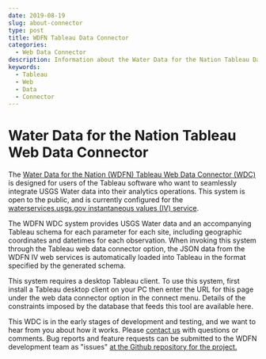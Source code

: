 ```yaml
---
date: 2019-08-19
slug: about-connector
type: post
title: WDFN Tableau Data Connector
categories:
  - Web Data Connector
description: Information about the Water Data for the Nation Tableau Data Connector.
keywords:
  - Tableau
  - Web
  - Data
  - Connector
---
```


# Water Data for the Nation Tableau Web Data Connector

The [Water Data for the Nation (WDFN) Tableau Web Data Connector (WDC)](https://labs.waterdata.usgs.gov/tableau-connector) is designed for users of the Tableau software who want to seamlessly integrate USGS Water data into their analytics operations. This system is open to the public, and is currently configured for the [waterservices.usgs.gov instantaneous values (IV) service](https://waterservices.usgs.gov/rest/IV-Service.html).

The WDFN WDC system provides USGS Water data and an accompanying Tableau schema for each parameter for each site, including geographic coordinates and datetimes for each observation. When invoking this system through the Tableau web data connector option, the JSON data from the WDFN IV web services is automatically loaded into Tableau in the format specified by the generated schema.

This system requires a desktop Tableau client. To use this system, first install a Tableau desktop client on your PC then enter the URL for this page under the web data connector option in the connect menu. Details of the constraints imposed by the database that feeds this tool are available here.

This WDC is in the early stages of development and testing, and we want to hear from you about how it works. Please [contact us](https://water.usgs.gov/contact/gsanswers?pemail=gs-w-ks_NWISWeb_Data_Inquiries&subject=Site+Number%3A+07144100&viewnote=%3CH1%3EUSGS+NWIS+Feedback+Request%3C%2FH1%3E%3Cp%3E%3Cb%3EPlease+enter+a+subject+in+the+form+below+that+briefly+summarizes+your+request%3C%2Fb%3E%3C%2Fp%3E) with questions or comments. Bug reports and feature requests can be submitted to the WDFN development team as "issues" [at the Github repository for the project.](https://github.com/usgs/nwisweb-tableau-data-connector/issues)
